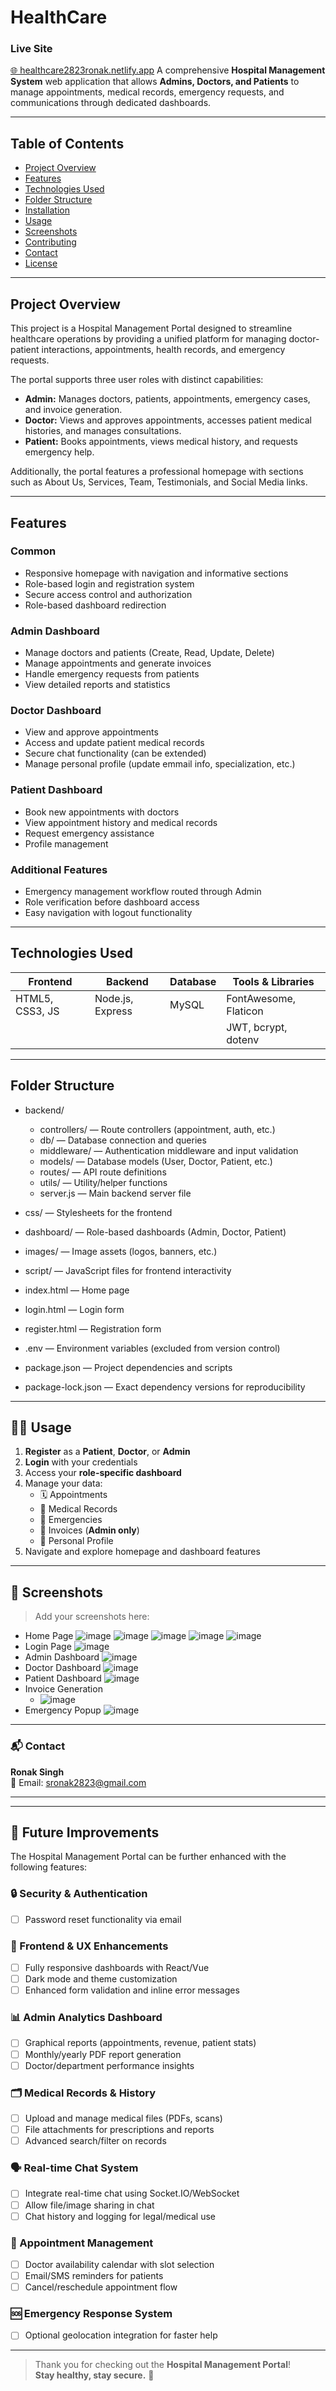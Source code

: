 # HealthCare
###  Live Site  
[🌐 healthcare2823ronak.netlify.app](https://healthcare2823ronak.netlify.app/)
A comprehensive **Hospital Management System** web application that allows **Admins, Doctors, and Patients** to manage appointments, medical records, emergency requests, and communications through dedicated dashboards.

---

## Table of Contents

- [Project Overview](#project-overview)  
- [Features](#features)  
- [Technologies Used](#technologies-used)  
- [Folder Structure](#folder-structure)  
- [Installation](#installation)  
- [Usage](#usage)  
- [Screenshots](#screenshots)  
- [Contributing](#contributing)  
- [Contact](#contact)  
- [License](#license)  

---

## Project Overview

This project is a Hospital Management Portal designed to streamline healthcare operations by providing a unified platform for managing doctor-patient interactions, appointments, health records, and emergency requests.

The portal supports three user roles with distinct capabilities:

- **Admin:** Manages doctors, patients, appointments, emergency cases, and invoice generation.  
- **Doctor:** Views and approves appointments, accesses patient medical histories, and manages consultations.  
- **Patient:** Books appointments, views medical history, and requests emergency help.

Additionally, the portal features a professional homepage with sections such as About Us, Services, Team, Testimonials, and Social Media links.

---

## Features

### Common

- Responsive homepage with navigation and informative sections  
- Role-based login and registration system  
- Secure access control and authorization  
- Role-based dashboard redirection  

### Admin Dashboard

- Manage doctors and patients (Create, Read, Update, Delete)  
- Manage appointments and generate invoices  
- Handle emergency requests from patients  
- View detailed reports and statistics  

### Doctor Dashboard

- View and approve appointments  
- Access and update patient medical records  
- Secure chat functionality (can be extended)
- Manage personal profile (update emmail info, specialization, etc.)  

### Patient Dashboard

- Book new appointments with doctors  
- View appointment history and medical records  
- Request emergency assistance  
- Profile management  

### Additional Features

- Emergency management workflow routed through Admin  
- Role verification before dashboard access  
- Easy navigation with logout functionality  

---

## Technologies Used

| Frontend          | Backend          | Database        | Tools & Libraries      |
| ----------------- | ---------------- | --------------- | --------------------- |
| HTML5, CSS3, JS   | Node.js, Express | MySQL           | FontAwesome, Flaticon  |
|                   |                  |                 | JWT, bcrypt, dotenv   |

---

## Folder Structure

- backend/  
  - controllers/ — Route controllers (appointment, auth, etc.)  
  - db/ — Database connection and queries  
  - middleware/ — Authentication middleware and input validation  
  - models/ — Database models (User, Doctor, Patient, etc.)  
  - routes/ — API route definitions  
  - utils/ — Utility/helper functions  
  - server.js — Main backend server file  

- css/ — Stylesheets for the frontend  
- dashboard/ — Role-based dashboards (Admin, Doctor, Patient)  
- images/ — Image assets (logos, banners, etc.)  
- script/ — JavaScript files for frontend interactivity  

- index.html — Home page  
- login.html — Login form  
- register.html — Registration form  

- .env — Environment variables (excluded from version control)  
- package.json — Project dependencies and scripts  
- package-lock.json — Exact dependency versions for reproducibility  


---

## 🧑‍💻 Usage

1. **Register** as a **Patient**, **Doctor**, or **Admin**
2. **Login** with your credentials
3. Access your **role-specific dashboard**
4. Manage your data:
   - 🗓️ Appointments
   - 📝 Medical Records
   - 🚨 Emergencies
   - 🧾 Invoices (**Admin only**)
   - 👤 Personal Profile
5. Navigate and explore homepage and dashboard features

---

## 📸 Screenshots

> Add your screenshots here:
- Home Page
  ![image](https://github.com/user-attachments/assets/d010c261-8b06-428f-be45-a008405570ae)
  ![image](https://github.com/user-attachments/assets/9c693208-8838-419a-a319-e2cdd91f7ae5)
  ![image](https://github.com/user-attachments/assets/6ad9d2c2-a36b-494b-b90d-a8accc23cf09)
  ![image](https://github.com/user-attachments/assets/d7ecb6b0-8dc8-438d-805d-cae4766cecab)
  ![image](https://github.com/user-attachments/assets/826e821b-89cc-4224-a08f-e98fef866257)
- Login Page
  ![image](https://github.com/user-attachments/assets/4fe79cca-9190-4bb8-8a55-77349ea09b0b)
- Admin Dashboard
   ![image](https://github.com/user-attachments/assets/280529ac-b62b-4a9d-a894-13b3be418ee1)
- Doctor Dashboard
  ![image](https://github.com/user-attachments/assets/09584ad5-8fdb-4105-8f34-4dae0e7f8050)
- Patient Dashboard
   ![image](https://github.com/user-attachments/assets/c30d7a88-cf6a-4112-950c-5af6698ba1b7)
- Invoice Generation
   - ![image](https://github.com/user-attachments/assets/7035552d-625b-481d-85ca-1b31831d5a7b)
- Emergency Popup
 ![image](https://github.com/user-attachments/assets/8565cb11-d1fd-4d08-aaaf-751112046e58)

---

### 📬 Contact

**Ronak Singh**  
📧 Email: [sronak2823@gmail.com](mailto:sronak2823@gmail.com)  

---


---
## 🚧 Future Improvements

The Hospital Management Portal can be further enhanced with the following features:

### 🔒 Security & Authentication
- [ ] Password reset functionality via email

### 📱 Frontend & UX Enhancements
- [ ] Fully responsive dashboards with React/Vue
- [ ] Dark mode and theme customization
- [ ] Enhanced form validation and inline error messages

### 📊 Admin Analytics Dashboard
- [ ] Graphical reports (appointments, revenue, patient stats)
- [ ] Monthly/yearly PDF report generation
- [ ] Doctor/department performance insights

### 🗂️ Medical Records & History
- [ ] Upload and manage medical files (PDFs, scans)
- [ ] File attachments for prescriptions and reports
- [ ] Advanced search/filter on records

### 🗣️ Real-time Chat System
- [ ] Integrate real-time chat using Socket.IO/WebSocket
- [ ] Allow file/image sharing in chat
- [ ] Chat history and logging for legal/medical use

### 📅 Appointment Management
- [ ] Doctor availability calendar with slot selection
- [ ] Email/SMS reminders for patients
- [ ] Cancel/reschedule appointment flow

### 🆘 Emergency Response System
- [ ] Optional geolocation integration for faster help
---


> Thank you for checking out the **Hospital Management Portal**!  
> **Stay healthy, stay secure.** 🏥








